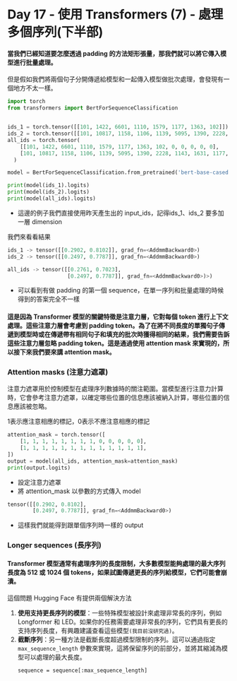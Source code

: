 
# Day 17 - 使用 Transformers (7) - 處理多個序列(下半部)

#### 當我們已經知道要怎麼透過 padding 的方法矩形張量，那我們就可以將它傳入模型進行批量處理。

但是假如我們將兩個句子分開傳遞給模型和一起傳入模型做批次處理，會發現有一個地方不太一樣。
```python
import torch
from transformers import BertForSequenceClassification


ids_1 = torch.tensor([[101, 1422, 6601, 1110, 1579, 1177, 1363, 102]])
ids_2 = torch.tensor([[101, 10817, 1158, 1106, 1139, 5095, 1390, 2228, 1143, 1631, 1177, 2816, 102]])
all_ids = torch.tensor(
    [[101, 1422, 6601, 1110, 1579, 1177, 1363, 102, 0, 0, 0, 0, 0], 
    [101, 10817, 1158, 1106, 1139, 5095, 1390, 2228, 1143, 1631, 1177, 2816, 102]]
  )

model = BertForSequenceClassification.from_pretrained('bert-base-cased')

print(model(ids_1).logits)
print(model(ids_2).logits)
print(model(all_ids).logits)
```
- 這邊的例子我們直接使用昨天產生出的 input_ids，記得ids_1、ids_2 要多加一層 dimension

我們來看看結果
```python
ids_1 -> tensor([[0.2902, 0.8102]], grad_fn=<AddmmBackward0>)
ids_2 -> tensor([[0.2497, 0.7787]], grad_fn=<AddmmBackward0>)

all_ids -> tensor([[0.2761, 0.7023],
                   [0.2497, 0.7787]], grad_fn=<AddmmBackward0>)>)
```
- 可以看到有做 padding 的第一個 sequence，在單一序列和批量處理的時候得到的答案完全不一樣

#### 這是因為 Transformer 模型的關鍵特徵是注意力層，它對每個 token 進行上下文處理。這些注意力層會考慮到 padding token。為了在將不同長度的單獨句子傳遞到模型時或在傳遞帶有相同句子和填充的批次時獲得相同的結果，我們需要告訴這些注意力層忽略 padding token。這是通過使用 attention mask 來實現的，所以接下來我們要來講 attention mask。

### Attention masks (注意力遮罩)

注意力遮罩用於控制模型在處理序列數據時的關注範圍。當模型進行注意力計算時，它會參考注意力遮罩，以確定哪些位置的信息應該被納入計算，哪些位置的信息應該被忽略。

1表示應注意相應的標記，0表示不應注意相應的標記
```python
attention_mask = torch.tensor([
    [1, 1, 1, 1, 1, 1, 1, 1, 0, 0, 0, 0, 0],
    [1, 1, 1, 1, 1, 1, 1, 1, 1, 1, 1, 1, 1],
])
output = model(all_ids, attention_mask=attention_mask)
print(output.logits)
```
- 設定注意力遮罩
- 將 attention_mask 以參數的方式傳入 model

```python
tensor([[0.2902, 0.8102],
        [0.2497, 0.7787]], grad_fn=<AddmmBackward0>)
```
- 這樣我們就能得到跟單個序列時一樣的 output

### Longer sequences (長序列)

#### Transformer 模型通常有處理序列的長度限制，大多數模型能夠處理的最大序列長度為 512 或 1024 個 tokens，如果試圖傳遞更長的序列給模型，它們可能會崩潰。

這個問題 Hugging Face 有提供兩個解決方法

1. **使用支持更長序列的模型**：一些特殊模型被設計來處理非常長的序列，例如 Longformer 和 LED。如果你的任務需要處理非常長的序列，它們具有更長的支持序列長度，有興趣建議查看這些模型`(我目前沒研究過)`。
2. **截斷序列**：另一種方法是截斷長度超過模型限制的序列。這可以通過指定 `max_sequence_length` 參數來實現，這將保留序列的前部分，並將其縮減為模型可以處理的最大長度。
    ```
   sequence = sequence[:max_sequence_length]
   ```